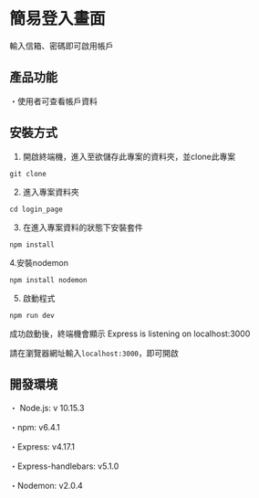 # 簡易登入畫面 
輸入信箱、密碼即可啟用帳戶

## 產品功能 
・使用者可查看帳戶資料

## 安裝方式 
1. 開啟終端機，進入至欲儲存此專案的資料夾，並clone此專案

`git clone `

2. 進入專案資料夾

`cd login_page `

3. 在進入專案資料的狀態下安裝套件

`npm install`

4.安裝nodemon

`npm install nodemon`

5. 啟動程式

`npm run dev`

成功啟動後，終端機會顯示 Express is listening on localhost:3000

請在瀏覽器網址輸入` localhost:3000 `，即可開啟


## 開發環境
・ Node.js: v 10.15.3

・npm: v6.4.1

・Express: v4.17.1

・Express-handlebars: v5.1.0

・Nodemon: v2.0.4


